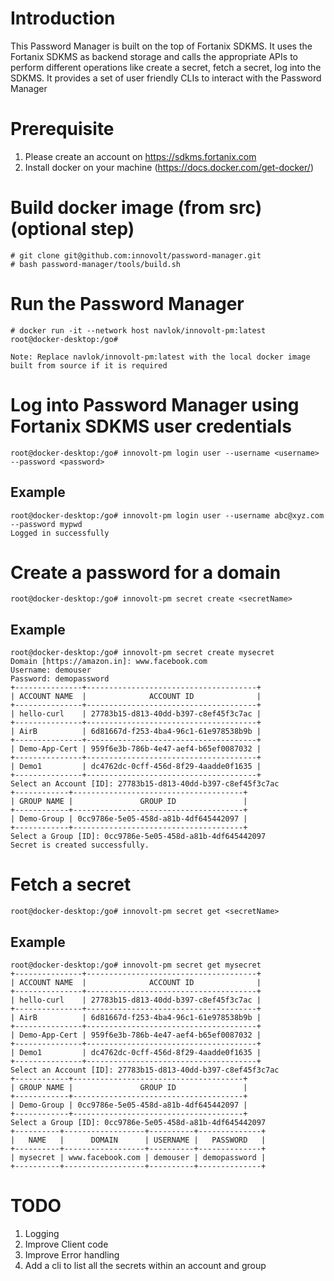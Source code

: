 # Introduction
This Password Manager is built on the top of Fortanix SDKMS. It uses the Fortanix SDKMS as backend storage and calls the appropriate APIs to perform different operations like create a secret, fetch a secret, log into the SDKMS.
It provides a set of user friendly CLIs to interact with the Password Manager

# Prerequisite
1. Please create an account on https://sdkms.fortanix.com
2. Install docker on your machine (https://docs.docker.com/get-docker/)

# Build docker image (from src)(optional step)
```
# git clone git@github.com:innovolt/password-manager.git
# bash password-manager/tools/build.sh
```

# Run the Password Manager
```
# docker run -it --network host navlok/innovolt-pm:latest
root@docker-desktop:/go#

Note: Replace navlok/innovolt-pm:latest with the local docker image built from source if it is required
```

# Log into Password Manager using Fortanix SDKMS user credentials
```
root@docker-desktop:/go# innovolt-pm login user --username <username> --password <password>
```

## Example
```
root@docker-desktop:/go# innovolt-pm login user --username abc@xyz.com --password mypwd
Logged in successfully
```


# Create a password for a domain
```
root@docker-desktop:/go# innovolt-pm secret create <secretName>
```

## Example
```
root@docker-desktop:/go# innovolt-pm secret create mysecret
Domain [https://amazon.in]: www.facebook.com
Username: demouser
Password: demopassword
+---------------+--------------------------------------+
| ACCOUNT NAME  |              ACCOUNT ID              |
+---------------+--------------------------------------+
| hello-curl    | 27783b15-d813-40dd-b397-c8ef45f3c7ac |
+---------------+--------------------------------------+
| AirB          | 6d81667d-f253-4ba4-96c1-61e978538b9b |
+---------------+--------------------------------------+
| Demo-App-Cert | 959f6e3b-786b-4e47-aef4-b65ef0087032 |
+---------------+--------------------------------------+
| Demo1         | dc4762dc-0cff-456d-8f29-4aadde0f1635 |
+---------------+--------------------------------------+
Select an Account [ID]: 27783b15-d813-40dd-b397-c8ef45f3c7ac
+------------+--------------------------------------+
| GROUP NAME |               GROUP ID               |
+------------+--------------------------------------+
| Demo-Group | 0cc9786e-5e05-458d-a81b-4df645442097 |
+------------+--------------------------------------+
Select a Group [ID]: 0cc9786e-5e05-458d-a81b-4df645442097
Secret is created successfully.
```

# Fetch a secret
```
root@docker-desktop:/go# innovolt-pm secret get <secretName>
```

## Example
```
root@docker-desktop:/go# innovolt-pm secret get mysecret
+---------------+--------------------------------------+
| ACCOUNT NAME  |              ACCOUNT ID              |
+---------------+--------------------------------------+
| hello-curl    | 27783b15-d813-40dd-b397-c8ef45f3c7ac |
+---------------+--------------------------------------+
| AirB          | 6d81667d-f253-4ba4-96c1-61e978538b9b |
+---------------+--------------------------------------+
| Demo-App-Cert | 959f6e3b-786b-4e47-aef4-b65ef0087032 |
+---------------+--------------------------------------+
| Demo1         | dc4762dc-0cff-456d-8f29-4aadde0f1635 |
+---------------+--------------------------------------+
Select an Account [ID]: 27783b15-d813-40dd-b397-c8ef45f3c7ac
+------------+--------------------------------------+
| GROUP NAME |               GROUP ID               |
+------------+--------------------------------------+
| Demo-Group | 0cc9786e-5e05-458d-a81b-4df645442097 |
+------------+--------------------------------------+
Select a Group [ID]: 0cc9786e-5e05-458d-a81b-4df645442097
+----------+------------------+----------+--------------+
|   NAME   |      DOMAIN      | USERNAME |   PASSWORD   |
+----------+------------------+----------+--------------+
| mysecret | www.facebook.com | demouser | demopassword |
+----------+------------------+----------+--------------+
```

# TODO
1. Logging
2. Improve Client code
3. Improve Error handling
4. Add a cli to list all the secrets within an account and group

